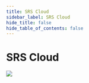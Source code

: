 ```yaml
---
title: SRS Cloud
sidebar_label: SRS Cloud
hide_title: false
hide_table_of_contents: false
---
```


# SRS Cloud

![](https://ossrs.net/gif/v1/sls.gif?site=ossrs.io&path=/lts/tutorial/en/v4/srs-cloud-server)



